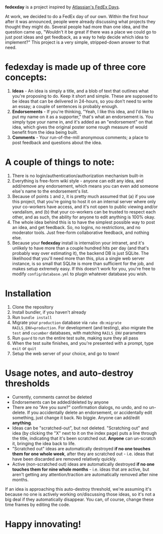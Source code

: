 **fedexday** is a project inspired by [Atlassian's FedEx Days](http://confluence.atlassian.com/display/DEV/Atlassian+FedEx+Days).

At work, we decided to do a FedEx day of our own. Within the first hour after it was announced, people were already discussing what projects they thought they might do. Several people had more than one idea, and the question came up, "Wouldn't it be great if there was a place we could go to just post ideas and get feedback, as a way to help decide which idea to implement?" This project is a very simple, stripped-down answer to that need.

**fedexday** is made up of three core concepts:
===============================================

1. **Ideas** - An idea is simply a title, and a blob of text that outlines what you're proposing to do. Keep it short and simple. These are supposed to be ideas that can be delivered in 24-hours, so you don't need to write an essay; a couple of sentences is probably enough.
2. **Endorsements** - If you're thinking, "Yeah, I like this idea, and I'd like to put my name on it as a supporter," that's what an endorsement is. You simply type your name in, and it's added as an "endorsement" on that idea, which gives the original poster some rough measure of would benefit from the idea being built.
3. **Comments** - Your run-of-the-mill anonymous comments; a place to post feedback and questions about the idea.

A couple of things to note:
===========================

1. There is no login/authentication/authorization mechanism built-in
2. Everything is free-form wiki style - anyone can edit any idea, and add/remove any endorsement, which means you can even add someone else's name to the endorsement's list.
3. Because of points `1` and `2`, it is pretty much assumed that (a) if you use this project, that you're going to host it on an internal server where only your co-workers have access, and it's not open to public viewing and/or vandalism, and (b) that your co-workers can be trusted to respect each other, and as such, the ability for anyone to edit anything is 100% okay.
4. The whole idea behind this is to have the simplest possible way to post an idea, and get feedback. So, no logins, no restrictions, and no moderator tools. Just free-form collaborative feedback, and nothing else.
5. Because your **fedexday** install is internal/on your intranet, and it's unlikely to have more than a couple hundred hits per day (and that's probably way over estimating it), the backend DB is just SQLite. The likelihood that you'll need more than this, plus a single web server instance, is so small that SQLite is more than sufficient for the job, and makes setup extremely easy. If this doesn't work for you, you're free to modify `config/database.yml` to plugin whatever database you wish.

Installation
============

1. Clone the repository
2. Install bundler, if you haven't already
3. Run `bundle install`
4. Migrate your `production` database via `rake db:migrate RAILS_ENV=production`. For development (and testing), also migrate the `test` and `cucumber` databases, with matching `RAILS_ENV` parameters
5. Run `guard` to run the entire test suite, making sure they all pass
6. When the test suite finishes, and you're presented with a prompt, type `exit` or `quit`
7. Setup the web server of your choice, and go to town!

Usage notes, and auto-destroy thresholds
========================================

* Currently, comments cannot be deleted
* Endorsements can be added/deleted by anyone
* There are no "Are you sure?" confirmation dialogs, no undo, and no un-delete. If you accidentally delete an endorsement, or accidentally edit something, just change it back. No biggie. Anyone can add/edit **anything**.
* Ideas can be "scratched-out", but not deleted. "Scratching out" and idea (by clicking the "X" next to it on the index page) puts a line through the title, indicating that it's been scratched out. **Anyone** can un-scratch it, bringing the idea back to life.
* "Scratched out" ideas are automatically destroyed **if no one touches them for one whole week**, after they are scratched out - i.e. ideas that have been discarded are removed relatively quickly.
* Active (non-scratched out) ideas are automatically destroyed **if no one touches them for nine whole months** - i.e. ideas that are active, but aren't getting any attention/traction are automatically removed after nine months.

If an idea is approaching this auto-destroy threshold, we're assuming it's because no one is actively working on/discussing those ideas, so it's not a big deal if they automatically disappear. You can, of course, change these time frames by editing the code.

Happy innovating!
=================
